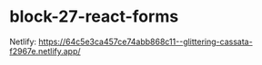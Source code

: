 # block-27-react-forms

Netlify:
https://64c5e3ca457ce74abb868c11--glittering-cassata-f2967e.netlify.app/
